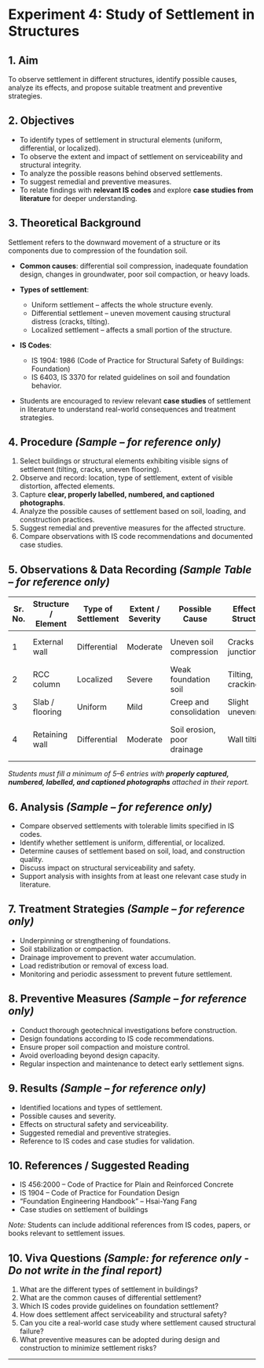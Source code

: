 # Experiment 4: Study of Settlement in Structures

## 1. Aim

To observe settlement in different structures, identify possible causes, analyze its effects, and propose suitable treatment and preventive strategies.

## 2. Objectives

* To identify types of settlement in structural elements (uniform, differential, or localized).
* To observe the extent and impact of settlement on serviceability and structural integrity.
* To analyze the possible reasons behind observed settlements.
* To suggest remedial and preventive measures.
* To relate findings with **relevant IS codes** and explore **case studies from literature** for deeper understanding.

## 3. Theoretical Background

Settlement refers to the downward movement of a structure or its components due to compression of the foundation soil.

* **Common causes**: differential soil compression, inadequate foundation design, changes in groundwater, poor soil compaction, or heavy loads.
* **Types of settlement**:

  * Uniform settlement – affects the whole structure evenly.
  * Differential settlement – uneven movement causing structural distress (cracks, tilting).
  * Localized settlement – affects a small portion of the structure.
* **IS Codes**:

  * IS 1904: 1986 (Code of Practice for Structural Safety of Buildings: Foundation)
  * IS 6403, IS 3370 for related guidelines on soil and foundation behavior.
* Students are encouraged to review relevant **case studies** of settlement in literature to understand real-world consequences and treatment strategies.

## 4. Procedure *(Sample – for reference only)*

1. Select buildings or structural elements exhibiting visible signs of settlement (tilting, cracks, uneven flooring).
2. Observe and record: location, type of settlement, extent of visible distortion, affected elements.
3. Capture **clear, properly labelled, numbered, and captioned photographs**.
4. Analyze the possible causes of settlement based on soil, loading, and construction practices.
5. Suggest remedial and preventive measures for the affected structure.
6. Compare observations with IS code recommendations and documented case studies.

## 5. Observations & Data Recording *(Sample Table – for reference only)*

| Sr. No. | Structure / Element | Type of Settlement | Extent / Severity | Possible Cause              | Effect on Structure | Suggested Remedy                         |
| ------- | ------------------- | ------------------ | ----------------- | --------------------------- | ------------------- | ---------------------------------------- |
| 1       | External wall       | Differential       | Moderate          | Uneven soil compression     | Cracks at junctions | Underpinning, soil stabilization         |
| 2       | RCC column          | Localized          | Severe            | Weak foundation soil        | Tilting, cracking   | Jacketing, micro-piling                  |
| 3       | Slab / flooring     | Uniform            | Mild              | Creep and consolidation     | Slight unevenness   | Re-leveling, monitoring                  |
| 4       | Retaining wall      | Differential       | Moderate          | Soil erosion, poor drainage | Wall tilting        | Improve drainage, partial reconstruction |

*Students must fill a minimum of 5–6 entries with **properly captured, numbered, labelled, and captioned photographs** attached in their report.*

## 6. Analysis *(Sample – for reference only)*

* Compare observed settlements with tolerable limits specified in IS codes.
* Identify whether settlement is uniform, differential, or localized.
* Determine causes of settlement based on soil, load, and construction quality.
* Discuss impact on structural serviceability and safety.
* Support analysis with insights from at least one relevant case study in literature.

## 7. Treatment Strategies *(Sample – for reference only)*

* Underpinning or strengthening of foundations.
* Soil stabilization or compaction.
* Drainage improvement to prevent water accumulation.
* Load redistribution or removal of excess load.
* Monitoring and periodic assessment to prevent future settlement.

## 8. Preventive Measures *(Sample – for reference only)*

* Conduct thorough geotechnical investigations before construction.
* Design foundations according to IS code recommendations.
* Ensure proper soil compaction and moisture control.
* Avoid overloading beyond design capacity.
* Regular inspection and maintenance to detect early settlement signs.

## 9. Results *(Sample – for reference only)*

* Identified locations and types of settlement.
* Possible causes and severity.
* Effects on structural safety and serviceability.
* Suggested remedial and preventive strategies.
* Reference to IS codes and case studies for validation.

## 10. References / Suggested Reading

- IS 456:2000 – Code of Practice for Plain and Reinforced Concrete  
- IS 1904 – Code of Practice for Foundation Design  
- “Foundation Engineering Handbook” – Hsai-Yang Fang  
- Case studies on settlement of buildings  

*Note:* Students can include additional references from IS codes, papers, or books relevant to settlement issues.

## 10. Viva Questions *(Sample: for reference only - Do not write in the final report)*

1. What are the different types of settlement in buildings?
2. What are the common causes of differential settlement?
3. Which IS codes provide guidelines on foundation settlement?
4. How does settlement affect serviceability and structural safety?
5. Can you cite a real-world case study where settlement caused structural failure?
6. What preventive measures can be adopted during design and construction to minimize settlement risks?

---
